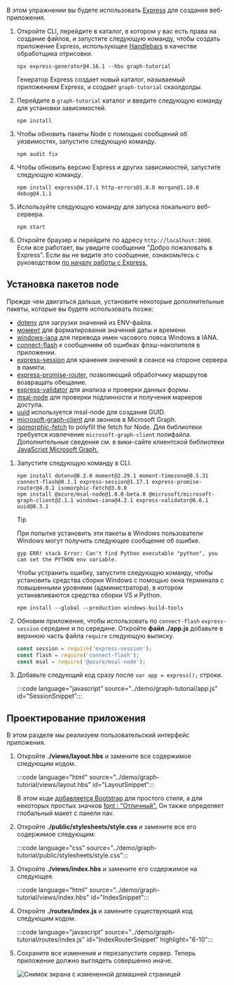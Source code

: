 <!-- markdownlint-disable MD002 MD041 -->

В этом упражнении вы будете использовать [Express](http://expressjs.com/) для создания веб-приложения.

1. Откройте CLI, перейдите в каталог, в котором у вас есть права на создание файлов, и запустите следующую команду, чтобы создать приложение Express, использующее [Handlebars](http://handlebarsjs.com/) в качестве обработщика отрисовки.

    ```Shell
    npx express-generator@4.16.1 --hbs graph-tutorial
    ```

    Генератор Express создает новый каталог, называемый приложением Express, и создает `graph-tutorial` скаолдолды.

1. Перейдите в `graph-tutorial` каталог и введите следующую команду для установки зависимостей.

    ```Shell
    npm install
    ```

1. Чтобы обновить пакеты Node с помощью сообщений об уязвимостях, запустите следующую команду.

    ```Shell
    npm audit fix
    ```

1. Чтобы обновить версию Express и других зависимостей, запустите следующую команду.

    ```Shell
    npm install express@4.17.1 http-errors@1.8.0 morgan@1.10.0 debug@4.1.1
    ```

1. Используйте следующую команду для запуска локального веб-сервера.

    ```Shell
    npm start
    ```

1. Откройте браузер и перейдите по адресу `http://localhost:3000`. Если все работает, вы увидите сообщение "Добро пожаловать в Express". Если вы не видите это сообщение, ознакомьтесь с руководством [по началу работы с Express.](http://expressjs.com/starter/generator.html)

## <a name="install-node-packages"></a>Установка пакетов node

Прежде чем двигаться дальше, установите некоторые дополнительные пакеты, которые вы будете использовать позже:

- [dotenv](https://github.com/motdotla/dotenv) для загрузки значений из ENV-файла.
- [момент](https://github.com/moment/moment/) для форматирования значений даты и времени.
- [windows-iana](https://github.com/rubenillodo/windows-iana) для перевода имен часового пояса Windows в IANA.
- [connect-flash](https://github.com/jaredhanson/connect-flash) к сообщениям об ошибках флэш-накопителя в приложении.
- [express-session](https://github.com/expressjs/session) для хранения значений в сеансе на стороне сервера в памяти.
- [express-promise-router,](https://github.com/express-promise-router/express-promise-router) позволяющий обработчику маршрутов возвращать обещание.
- [express-validator](https://github.com/express-validator/express-validator) для анализа и проверки данных формы.
- [msal-node](https://github.com/AzureAD/microsoft-authentication-library-for-js/tree/dev/lib/msal-node) для проверки подлинности и получения маркеров доступа.
- [uuid](https://github.com/uuidjs/uuid) используется msal-node для создания GUID.
- [microsoft-graph-client](https://github.com/microsoftgraph/msgraph-sdk-javascript) для звонков в Microsoft Graph.
- [isomorphic-fetch](https://github.com/matthew-andrews/isomorphic-fetch) to polyfill the fetch for Node. Для библиотеки требуется извлечение `microsoft-graph-client` полифайла. Дополнительные сведения см. в вики-сайте клиентской библиотеки [JavaScript Microsoft Graph.](https://github.com/microsoftgraph/msgraph-sdk-javascript/wiki/Migration-from-1.x.x-to-2.x.x#polyfill-only-when-required)

1. Запустите следующую команду в CLI.

    ```Shell
    npm install dotenv@8.2.0 moment@2.29.1 moment-timezone@0.5.31 connect-flash@0.1.1 express-session@1.17.1 express-promise-router@4.0.1 isomorphic-fetch@3.0.0
    npm install @azure/msal-node@1.0.0-beta.0 @microsoft/microsoft-graph-client@2.1.1 windows-iana@4.2.1 express-validator@6.6.1 uuid@8.3.1
    ```

    > [!TIP]
    > При попытке установить эти пакеты в Windows пользователи Windows могут получить следующее сообщение об ошибке.
    >
    > ```Shell
    > gyp ERR! stack Error: Can't find Python executable "python", you can set the PYTHON env variable.
    > ```
    >
    > Чтобы устранить ошибку, запустите следующую команду, чтобы установить средства сборки Windows с помощью окна терминала с повышенными уровнями (администратора), в котором устанавливаются средства сборки VS и Python.
    >
    > ```Shell
    > npm install --global --production windows-build-tools
    > ```

1. Обновим приложение, чтобы использовать по `connect-flash` `express-session` середине и по середине. Откройте **файл ./app.js** добавьте в верхнюю часть файла `require` следующую выписку.

    ```javascript
    const session = require('express-session');
    const flash = require('connect-flash');
    const msal = require('@azure/msal-node');
    ```

1. Добавьте следующий код сразу после `var app = express();` строки.

    :::code language="javascript" source="../demo/graph-tutorial/app.js" id="SessionSnippet":::

## <a name="design-the-app"></a>Проектирование приложения

В этом разделе мы реализуем пользовательский интерфейс приложения.

1. Откройте **./views/layout.hbs** и замените все содержимое следующим кодом.

    :::code language="html" source="../demo/graph-tutorial/views/layout.hbs" id="LayoutSnippet":::

    В этом коде [добавляется Bootstrap](http://getbootstrap.com/) для простого стиля, а для некоторых простых значков [font : "Отличный".](https://fontawesome.com/) Он также определяет глобальный макет с панели nav.

1. Откройте **./public/stylesheets/style.css** и замените все его содержимое следующим:

    :::code language="css" source="../demo/graph-tutorial/public/stylesheets/style.css":::

1. Откройте **./views/index.hbs** и замените его содержимое на следующее.

    :::code language="html" source="../demo/graph-tutorial/views/index.hbs" id="IndexSnippet":::

1. Откройте **./routes/index.js** и замените существующий код следующим кодом.

    :::code language="javascript" source="../demo/graph-tutorial/routes/index.js" id="IndexRouterSnippet" highlight="6-10":::

1. Сохраните все изменения и перезапустите сервер. Теперь приложение должно выглядеть совершенно иначе.

    ![Снимок экрана с измененной домашней страницей](./images/create-app-01.png)
